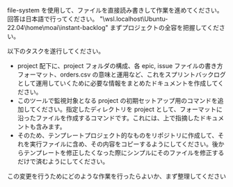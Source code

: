 file-system を使用して、ファイルを直接読み書きして作業を進めてください。
回答は日本語で行ってください。
"\\wsl.localhost\Ubuntu-22.04\home\moai\instant-backlog"
まずプロジェクトの全容を把握してください。

以下のタスクを遂行してください。

- project 配下に、project フォルダの構成、各 epic, issue ファイルの書き方フォーマット、orders.csv の意味と運用など、これをスプリントバックログとして運用していくために必要な情報をまとめたドキュメントを作成してください。
- このツールで監視対象となる project の初期セットアップ用のコマンドを追加してください。指定したディレクトリを project として、フォーマットに沿ったファイルを作成するコマンドです。これには、上で指摘したドキュメントも含みます。
- そのため、テンプレートプロジェクト的なものをリポジトリに作成して、それを実行ファイルに含め、その内容をコピーするようにしてください。後からテンプレートを修正したくなった際にシンプルにそのファイルを修正するだけで済むようにしてください。

この変更を行うためにどのような作業を行ったらよいか、まず整理してください
